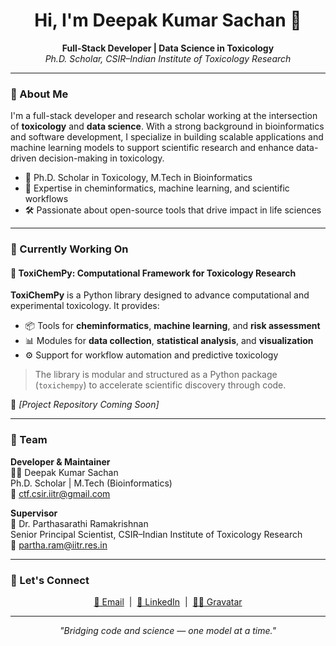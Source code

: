 <h1 align="center">Hi, I'm Deepak Kumar Sachan 👋</h1>

<p align="center">
  <b>Full-Stack Developer | Data Science in Toxicology</b><br>
  <i>Ph.D. Scholar, CSIR–Indian Institute of Toxicology Research</i>
</p>

---

### 🔹 About Me

I'm a full-stack developer and research scholar working at the intersection of **toxicology** and **data science**. With a strong background in bioinformatics and software development, I specialize in building scalable applications and machine learning models to support scientific research and enhance data-driven decision-making in toxicology.

- 🧬 Ph.D. Scholar in Toxicology, M.Tech in Bioinformatics  
- 🧠 Expertise in cheminformatics, machine learning, and scientific workflows  
- 🛠️ Passionate about open-source tools that drive impact in life sciences  

---

### 🚧 Currently Working On

#### 🧪 **ToxiChemPy**: Computational Framework for Toxicology Research

**ToxiChemPy** is a Python library designed to advance computational and experimental toxicology. It provides:

- 📦 Tools for **cheminformatics**, **machine learning**, and **risk assessment**  
- 📊 Modules for **data collection**, **statistical analysis**, and **visualization**  
- ⚙️ Support for workflow automation and predictive toxicology  

> The library is modular and structured as a Python package (`toxichempy`) to accelerate scientific discovery through code.

🔗 *[Project Repository Coming Soon]*

---

### 👥 Team

**Developer & Maintainer**  
👨‍💻 Deepak Kumar Sachan  
Ph.D. Scholar | M.Tech (Bioinformatics)  
📧 [ctf.csir.iitr@gmail.com](mailto:ctf.csir.iitr@gmail.com)

**Supervisor**  
📌 Dr. Parthasarathi Ramakrishnan  
Senior Principal Scientist, CSIR–Indian Institute of Toxicology Research  
📧 [partha.ram@iitr.res.in](mailto:partha.ram@iitr.res.in)

---

### 🔗 Let's Connect

<p align="center">
  <a href="mailto:ctf.csir.iitr@gmail.com">📧 Email</a> &nbsp;|&nbsp;
  <a href="https://linkedin.com/in/deepakkumarsachan">💼 LinkedIn</a> &nbsp;|&nbsp;
  <a href="https://gravatar.com/deepakkumarsachan">🧑‍💻 Gravatar</a>
</p>

---

<p align="center"><i>"Bridging code and science — one model at a time."</i></p>

